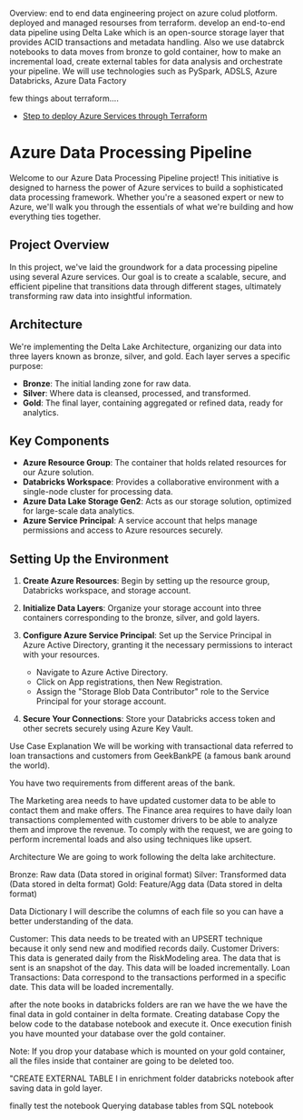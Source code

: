 Overview:
end to end data engineering project on azure colud plotform. deployed and managed resourses from terraform. develop an end-to-end data pipeline using Delta Lake which is an open-source storage layer that provides ACID transactions and metadata handling. Also we use databrck notebooks to data moves from bronze to gold container, how to make an incremental load, create external tables for data analysis and orchestrate your pipeline. We will use technologies such as PySpark, ADSLS, Azure Databricks, Azure Data Factory 

few things about terraform....
- [Step to deploy Azure Services through Terraform](Terraform/README.md)
# Azure Data Processing Pipeline

Welcome to our Azure Data Processing Pipeline project! This initiative is designed to harness the power of Azure services to build a sophisticated data processing framework. Whether you're a seasoned expert or new to Azure, we'll walk you through the essentials of what we're building and how everything ties together.

## Project Overview

In this project, we've laid the groundwork for a data processing pipeline using several Azure services. Our goal is to create a scalable, secure, and efficient pipeline that transitions data through different stages, ultimately transforming raw data into insightful information.

## Architecture

We're implementing the Delta Lake Architecture, organizing our data into three layers known as bronze, silver, and gold. Each layer serves a specific purpose:

- **Bronze**: The initial landing zone for raw data.
- **Silver**: Where data is cleansed, processed, and transformed.
- **Gold**: The final layer, containing aggregated or refined data, ready for analytics.

## Key Components

- **Azure Resource Group**: The container that holds related resources for our Azure solution.
- **Databricks Workspace**: Provides a collaborative environment with a single-node cluster for processing data.
- **Azure Data Lake Storage Gen2**: Acts as our storage solution, optimized for large-scale data analytics.
- **Azure Service Principal**: A service account that helps manage permissions and access to Azure resources securely.

## Setting Up the Environment

1. **Create Azure Resources**: Begin by setting up the resource group, Databricks workspace, and storage account.
2. **Initialize Data Layers**: Organize your storage account into three containers corresponding to the bronze, silver, and gold layers.
3. **Configure Azure Service Principal**: Set up the Service Principal in Azure Active Directory, granting it the necessary permissions to interact with your resources.

    - Navigate to Azure Active Directory.
    - Click on App registrations, then New Registration.
    - Assign the "Storage Blob Data Contributor" role to the Service Principal for your storage account.

4. **Secure Your Connections**: Store your Databricks access token and other secrets securely using Azure Key Vault.

Use Case Explanation
We will be working with transactional data referred to loan transactions and customers from GeekBankPE (a famous bank around the world).

You have two requirements from different areas of the bank.

The Marketing area needs to have updated customer data to be able to contact them and make offers.
The Finance area requires to have daily loan transactions complemented with customer drivers to be able to analyze them and improve the revenue.
To comply with the request, we are going to perform incremental loads and also using techniques like upsert.

Architecture
We are going to work following the delta lake architecture.

Bronze: Raw data (Data stored in original format)
Silver: Transformed data (Data stored in delta format)
Gold: Feature/Agg data (Data stored in delta format)




 Data Dictionary
I will describe the columns of each file so you can have a better understanding of the data.

Customer: This data needs to be treated with an UPSERT technique because it only send new and modified records daily.
Customer Drivers: This data is generated daily from the RiskModeling area. The data that is sent is an snapshot of the day. This data will be loaded incrementally.
Loan Transactions: Data correspond to the transactions performed in a specific date. This data will be loaded incrementally.


after the note books in databricks folders are ran we have the we have the final data in gold container in delta formate.
 Creating database
Copy the below code to the database notebook and execute it. Once execution finish you have mounted your database over the gold container.

Note: If you drop your database which is mounted on your gold container, all the files inside that container are going to be deleted too.

"CREATE EXTERNAL TABLE I in enrichment folder databricks notebook after saving data in gold layer.

finally test the notebook
Querying database tables from SQL notebook

